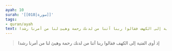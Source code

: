 ```yaml
---
ayah: 10
surah: '[[018|سورة]]'
tags:
- quran/ayah
text: إذ أوى الفتية إلى الكهف فقالوا ربنا آتنا من لدنك رحمة وهيئ لنا من أمرنا رشدا
---
```

> إذ أوى الفتية إلى الكهف فقالوا ربنا آتنا من لدنك رحمة وهيئ لنا من أمرنا رشدا
